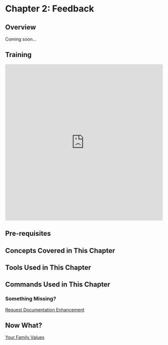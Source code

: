 # Chapter 2: Feedback

## Overview

Coming soon...

## Training
<div class="video-container">
    <iframe width="100%" height="500" src="https://www.youtube.com/embed/EyzktvlHMIs?si=lH8e1efAp5q8PsmD" title="YouTube video player" frameborder="0" allow="accelerometer; autoplay; clipboard-write; encrypted-media; gyroscope; picture-in-picture; web-share" referrerpolicy="strict-origin-when-cross-origin" allowfullscreen></iframe>
</div>

## Pre-requisites

## Concepts Covered in This Chapter

## Tools Used in This Chapter

## Commands Used in This Chapter

### Something Missing?

<div class="grid-buttons">
    <a class="btn" href="https://forms.gle/2ZMtwUxg1egV8sHT8">Request Documentation Enhancement</a>
</div>

## Now What?

<div class="grid-buttons">
    <a class="btn" href="{{ '/training/building-a-skill/your-family-values/' | url }}">Your Family Values</a>
</div>
